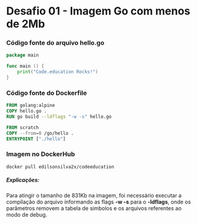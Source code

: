 # Desafio 01 - Imagem Go com menos de 2Mb
### Código fonte do arquivo hello.go
```go
package main

func main () {
	print("Code.education Rocks!")
}
```

### Código fonte do Dockerfile
```dockerfile
FROM golang:alpine
COPY hello.go .
RUN go build --ldflags "-w -s" hello.go

FROM scratch
COPY --from=0 /go/hello .
ENTRYPOINT ["./hello"]
```

### Imagem no DockerHub
```
docker pull edilsonsilva2x/codeeducation
```

##### Explicações:
Para atingir o tamanho de 831Kb na imagem, foi necessário executar a compilação do arquivo informando as flags **-w -s** para o **-ldflags**, onde os parâmetros removem a tabela de simbolos e os arquivos referentes ao modo de debug.
